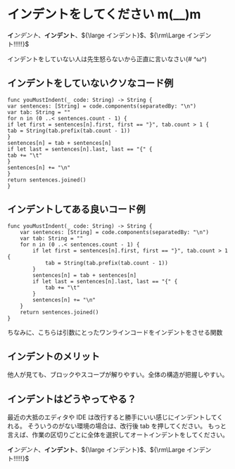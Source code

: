 <!-- title:インデントをしてほしい叫び -->

# インデントをしてください m(\_\_)m

${\boldsymbol インデント}$、**インデント**、${\large インデント}$、${\rm\Large インデント!!!!!}$

インデントをしていない人は先生怒らないから正直に言いなさい(# ^ω^)

## インデントをしていないクソなコード例

```swift:
func youMustIndent(_ code: String) -> String {
var sentences: [String] = code.components(separatedBy: "\n")
var tab: String = ""
for n in (0 ..< sentences.count - 1) {
if let first = sentences[n].first, first == "}", tab.count > 1 {
tab = String(tab.prefix(tab.count - 1))
}
sentences[n] = tab + sentences[n]
if let last = sentences[n].last, last == "{" {
tab += "\t"
}
sentences[n] += "\n"
}
return sentences.joined()
}
```

## インデントしてある良いコード例

```swift:
func youMustIndent(_ code: String) -> String {
    var sentences: [String] = code.components(separatedBy: "\n")
    var tab: String = ""
    for n in (0 ..< sentences.count - 1) {
        if let first = sentences[n].first, first == "}", tab.count > 1 {
            tab = String(tab.prefix(tab.count - 1))
        }
        sentences[n] = tab + sentences[n]
        if let last = sentences[n].last, last == "{" {
            tab += "\t"
        }
        sentences[n] += "\n"
    }
    return sentences.joined()
}
```

ちなみに、こちらは引数にとったワンラインコードをインデントをさせる関数

## インデントのメリット

他人が見ても、ブロックやスコープが解りやすい。全体の構造が把握しやすい。

## インデントはどうやってやる？

最近の大抵のエディタや IDE は改行すると勝手にいい感じにインデントしてくれる。
そういうのがない環境の場合は、改行後 tab を押してください。
もっと言えば、作業の区切りごとに全体を選択してオートインデントをしてください。

${\boldsymbol インデント}$、**インデント**、${\large インデント}$、${\rm\Large インデント!!!!!}$
